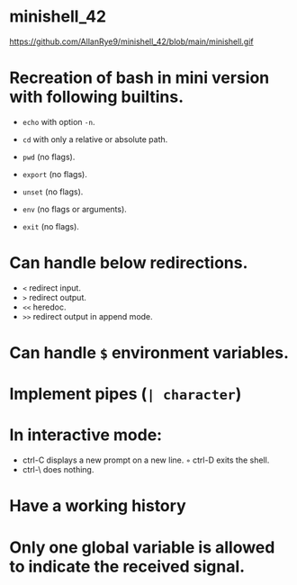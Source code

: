 # minishell_42

https://github.com/AllanRye9/minishell_42/blob/main/minishell.gif

# Recreation of bash in mini version with following builtins.
- `echo` with option `-n`.
* `cd` with only a relative or absolute path.
+ `pwd` (no flags).
- `export` (no flags).
* `unset` (no flags).
+ `env` (no flags or arguments).
- `exit` (no flags).

# Can handle below redirections.
- `<` redirect input.
- `>` redirect output.
- `<<` heredoc.
- `>>` redirect output in append mode.

# Can handle `$` environment variables.

# Implement pipes (`| character`)

# In interactive mode:
- ctrl-C displays a new prompt on a new line. ◦ ctrl-D exits the shell.
- ctrl-\ does nothing.

# Have a working history

# Only one global variable is allowed to indicate the received signal.